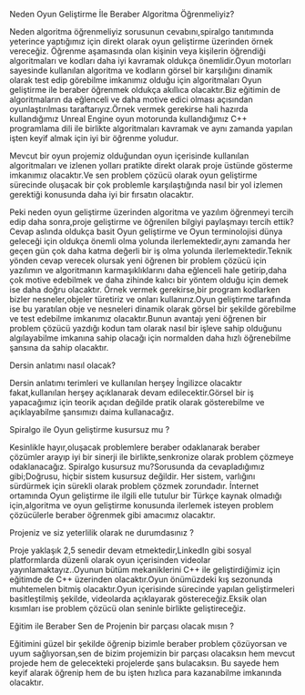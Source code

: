 Neden Oyun Geliştirme İle Beraber Algoritma Öğrenmeliyiz?

Neden algoritma öğrenmeliyiz sorusunun cevabını,spiralgo tanıtımında
yeterince yaptığımız için direkt olarak oyun geliştirme üzerinden örnek
vereceğiz. Öğrenme aşamasında olan kişinin veya kişilerin öğrendiği
algoritmaları ve kodları daha iyi kavramak oldukça önemlidir.Oyun
motorları sayesinde kullanılan algoritma ve kodların görsel bir
karşılığını dinamik olarak test edip görebilme imkanımız olduğu için
algoritmaları Oyun geliştirme ile beraber öğrenmek oldukça akıllıca
olacaktır.Biz eğitimin de algoritmaların da eğlenceli ve daha motive
edici olması açısından oyunlaştırılması taraftarıyız.Örnek vermek
gerekirse hali hazırda kullandığımız Unreal Engine oyun motorunda
kullandığımız C++ programlama dili ile birlikte algoritmaları kavramak
ve aynı zamanda yapılan işten keyif almak için iyi bir öğrenme yoludur.

Mevcut bir oyun projemiz olduğundan oyun içerisinde kullanılan
algoritmaları ve izlenen yolları pratikte direkt olarak proje üstünde
gösterme imkanımız olacaktır.Ve sen problem çözücü olarak oyun
geliştirme sürecinde oluşacak bir çok problemle karşılaştığında nasıl
bir yol izlemen gerektiği konusunda daha iyi bir fırsatın olacaktır.

Peki neden oyun geliştirme üzerinden algoritma ve yazılım öğrenmeyi
tercih edip daha sonra,proje geliştirme ve öğrenilen bilgiyi paylaşmayı
tercih ettik?Cevap aslında oldukça basit Oyun geliştirme ve Oyun
terminolojisi dünya geleceği için oldukça önemli olma yolunda
ilerlemektedir,aynı zamanda her geçen gün çok daha katma değerli bir iş
olma yolunda ilerlemektedir.Teknik yönden cevap verecek olursak yeni
öğrenen bir problem çözücü için yazılımın ve algoritmanın
karmaşıklıklarını daha eğlenceli hale getirip,daha çok motive edebilmek
ve daha zihinde kalıcı bir yöntem olduğu için demek ise daha doğru
olacaktır. Örnek vermek gerekirse,bir program kodlarken bizler
nesneler,objeler türetiriz ve onları kullanırız.Oyun geliştirme
tarafında ise bu yaratılan obje ve nesneleri dinamik olarak görsel bir
şekilde görebilme ve test edebilme imkanımız olacaktır.Bunun avantajı
yeni öğrenen bir problem çözücü yazdığı kodun tam olarak nasıl bir
işleve sahip olduğunu algılayabilme imkanına sahip olacağı için
normalden daha hızlı öğrenebilme şansına da sahip olacaktır.

Dersin anlatımı nasıl olacak?

Dersin anlatımı terimleri ve kullanılan herşey İngilizce olacaktır
fakat,kullanılan herşey açıklanarak devam edilecektir.Görsel bir iş
yapacağımız için teorik açıdan değilde pratik olarak gösterebilme ve
açıklayabilme şansımızı daima kullanacağız.

Spiralgo ile Oyun geliştirme kusursuz mu ?

Kesinlikle hayır,oluşacak problemlere beraber odaklanarak beraber
çözümler arayıp iyi bir sinerji ile birlikte,senkronize olarak problem
çözmeye odaklanacağız. Spiralgo kusursuz mu?Sorusunda da cevapladığımız
gibi;Doğrusu, hiçbir sistem kusursuz değildir. Her sistem, varlığını
sürdürmek için sürekli olarak problem çözmek zorundadır. İnternet
ortamında Oyun geliştirme ile ilgili elle tutulur bir Türkçe kaynak
olmadığı için,algoritma ve oyun geliştirme konusunda ilerlemek isteyen
problem çözücülerle beraber öğrenmek gibi amacımız olacaktır.

Projeniz ve siz yeterlilik olarak ne durumdasınız ?

Proje yaklaşık 2,5 senedir devam etmektedir,LinkedIn gibi sosyal
platformlarda düzenli olarak oyun içerisinden videolar
yayınlamaktayız..Oyunun bütüm mekaniklerini C++ ile geliştirdiğimiz için
eğitimde de C++ üzerinden olacaktır.Oyun önümüzdeki kış sezonunda
muhtemelen bitmiş olacaktır.Oyun içerisinde sürecinde yapılan
geliştirmeleri basitleştilmiş şekilde, videolarda açıklayarak
göstereceğiz.Eksik olan kısımları ise problem çözücü olan seninle
birlikte geliştireceğiz.

Eğitim ile Beraber Sen de Projenin bir parçası olacak mısın ?

Eğitimini güzel bir şekilde öğrenip bizimle beraber problem çözüyorsan
ve uyum sağlıyorsan,sen de bizim projemizin bir parçası olacaksın hem
mevcut projede hem de gelecekteki projelerde şans bulacaksın. Bu sayede
hem keyif alarak öğrenip hem de bu işten hızlıca para kazanabilme
imkanında olacaktır.
